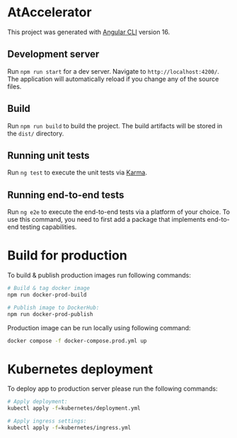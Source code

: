 # AtAccelerator

This project was generated with [Angular CLI](https://github.com/angular/angular-cli) version 16.

## Development server

Run `npm run start` for a dev server. Navigate to `http://localhost:4200/`. The application will automatically reload if you change any of the source files.

## Build

Run `npm run build` to build the project. The build artifacts will be stored in the `dist/` directory.

## Running unit tests

Run `ng test` to execute the unit tests via [Karma](https://karma-runner.github.io).

## Running end-to-end tests

Run `ng e2e` to execute the end-to-end tests via a platform of your choice. To use this command, you need to first add a package that implements end-to-end testing capabilities.

# Build for production

To build & publish production images run following commands:

```bash
# Build & tag docker image
npm run docker-prod-build

# Publish image to DockerHub:
npm run docker-prod-publish
```

Production image can be run locally using following command:

```bash
docker compose -f docker-compose.prod.yml up
```

# Kubernetes deployment

To deploy app to production server please run the following commands:

```bash
# Apply deployment:
kubectl apply -f=kubernetes/deployment.yml

# Apply ingress settings:
kubectl apply -f=kubernetes/ingress.yml
```
